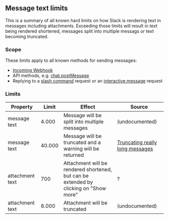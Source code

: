 ## Message text limits

This is a summary of all known hard limits on how Slack is rendering text in messages including attachments.
Exceeding those limits will result in text being rendered shortened, messages split into multiple messags or text becoming truncated.

### Scope
These limits apply to all known methods for sending messages:
- [Incoming Webhook](https://api.slack.com/incoming-webhooks)
- API methods, e.g. [chat.postMessage](https://api.slack.com/methods/chat.postMessage)
- Replying to a [slash command](https://api.slack.com/slash-commands) request or an [interactive message](https://api.slack.com/interactive-messages) request

### Limits
Property|Limit|Effect|Source
--|--|--|--
message text|4.000|Message will be split into multiple messages| (undocumented)
message text|40.000|Message will be truncated and a warning will be returned| [Truncating really long messages](https://api.slack.com/changelog/2018-04-truncating-really-long-messages)
attachment text|700|Attachment will be rendered shortened, but can be extended by clicking on "Show more" | ?
attachment text|8.000|Attachment will be truncated | (undocumented)

